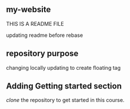 ## my-website
THIS IS A README FILE

updating readme before rebase

## repository purpose
changing locally
updating to create floating tag

## Adding Getting  started section
*clone* the repository to get started in this course.
